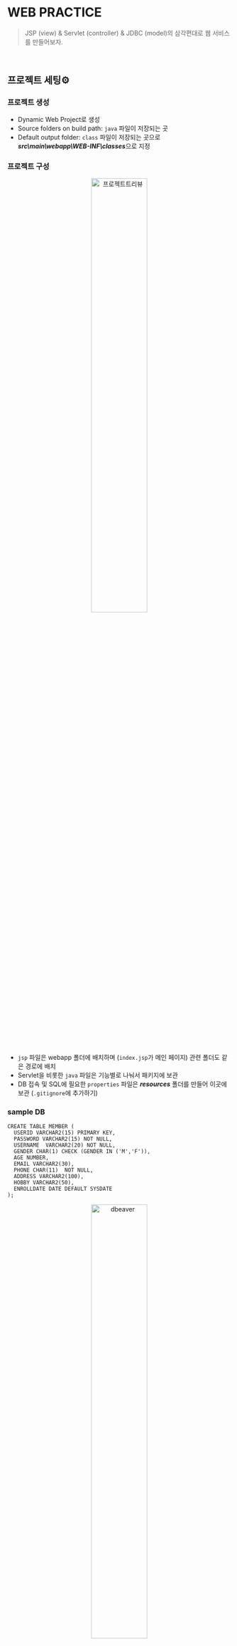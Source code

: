 # WEB PRACTICE
> JSP (view) & Servlet (controller) & JDBC (model)의 삼각편대로 웹 서비스를 만들어보자.
<br>

## 프로젝트 세팅⚙
### 프로젝트 생성
- Dynamic Web Project로 생성
- Source folders on build path: `java` 파일이 저장되는 곳
- Default output folder: `class` 파일이 저장되는 곳으로 <i>**src\main\webapp\WEB-INF\classes**</i>으로 지정

### 프로젝트 구성
<p align="center">
    <img src="./docs/img/project_tree_view.png" alt="프로젝트트리뷰" width="50%">
</p>

- `jsp` 파일은 webapp 폴더에 배치하며 (`index.jsp`가 메인 페이지) 관련 폴더도 같은 경로에 배치
- Servlet을 비롯한 `java` 파일은 기능별로 나눠서 패키지에 보관
- DB 접속 및 SQL에 필요한 `properties` 파일은 <i>**resources**</i> 폴더를 만들어 이곳에 보관 (`.gitignore`에 추가하기)

### sample DB
```
CREATE TABLE MEMBER (
  USERID VARCHAR2(15) PRIMARY KEY, 
  PASSWORD VARCHAR2(15) NOT NULL, 
  USERNAME  VARCHAR2(20) NOT NULL, 
  GENDER CHAR(1) CHECK (GENDER IN ('M','F')), 
  AGE NUMBER,
  EMAIL VARCHAR2(30), 
  PHONE CHAR(11)  NOT NULL, 
  ADDRESS VARCHAR2(100), 
  HOBBY VARCHAR2(50),
  ENROLLDATE DATE DEFAULT SYSDATE
);
```
<p align="center">
    <img src="./docs/img/dbeaver_eclipse.png" alt="dbeaver" width="50%">
</p>

- 이클립스에서 DBeaver 플러그인을 설치하면 sqldevloper를 열지 않고도 오라클 DB에 접속할 수 있음
- Auto Commit에서 Manual Commit으로 변경하기

### 라이브러리
- `ojdbc.jar`는 <i>**src/main/webapp/WEB-INF/lib**</i>에 추가
- lombok도 추가할 경우
    - [Maven Repository](https://mvnrepository.com/)에서 lombok 다운로드
    - 다운 받은 lombok이 있는 폴더에서 shift + 우클릭 후 <i>**PowerShell**</i> 열기
    - `java -jar lombok-1.18.24.jar`처럼 lombok 파일명을 기입해 Installer 실행
    - Can't find IDE가 뜬다면 Specify location 버튼을 눌러 이클립스가 설치된 폴더로 가서 `eclipse.exe`를 선택
    - 설치가 끝나면 lombok 파일도 `ojdbc.jar`와 같은 경로에 추가

## 기능 목록📃
| 기능 | 설명 |
| ------ | ------ |
| [1. 메인페이지](./docs/FEAT1_main.md) | 페이지 구성 시 공통 요소에 대해 별도의 jsp 파일로 분리 |
